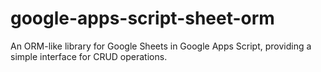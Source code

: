# google-apps-script-sheet-orm
An ORM-like library for Google Sheets in Google Apps Script, providing a simple interface for CRUD operations.
